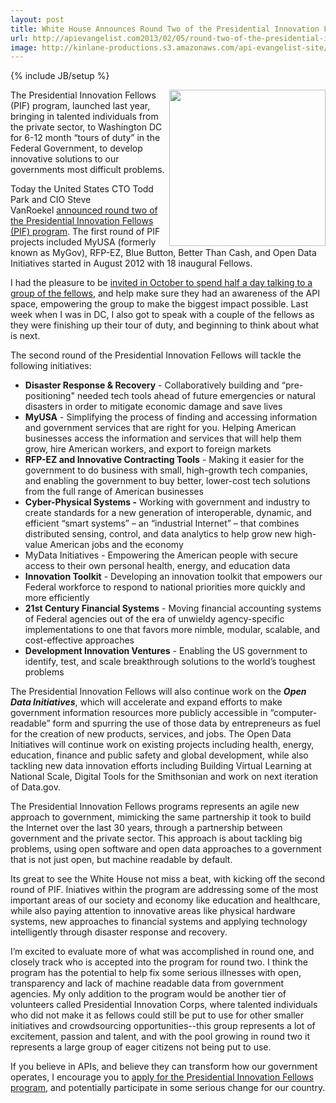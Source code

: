 ```yaml
---
layout: post
title: White House Announces Round Two of the Presidential Innovation Fellows 
url: http://apievangelist.com2013/02/05/round-two-of-the-presidential-innovation-fellows-/
image: http://kinlane-productions.s3.amazonaws.com/api-evangelist-site/blog/presidential-innovation-fellows.jpeg
---
```

{% include JB/setup %}
<p>
     <img src="https://s3.amazonaws.com/kinlane-productions/federal-strategy/presidential-innovation-fellows.jpeg"  width="250" align="right" />
</p>
<p>
     The Presidential Innovation Fellows (PIF) program, launched last year, bringing in talented individuals from the private sector, to Washington DC for 6-12 month “tours of duty” in the Federal Government, to develop innovative solutions to our governments most difficult problems.
</p>
<p>
     Today the United States CTO Todd Park and CIO Steve VanRoekel <a href="http://www.whitehouse.gov/blog/2013/02/05/throw-your-hat-ring-round-2-presidential-innovation-fellows-program">announced round two of the Presidential Innovation Fellows (PIF) program</a>. The first round of PIF projects included MyUSA (formerly known as MyGov), RFP-EZ, Blue Button, Better Than Cash, and Open Data Initiatives started in August 2012 with 18 inaugural Fellows.
</p>
<p>
     I had the pleasure to be <a href="http://apievangelist.com/2012/10/13/heading-to-washington-dc-to-talk-apis-with-innovation-fellows/">invited in October to spend half a day talking to a group of the fellows</a>, and help make sure they had an awareness of the API space, empowering the group to make the biggest impact possible. Last week when I was in DC, I also got to speak with a couple of the fellows as they were finishing up their tour of duty, and beginning to think about what is next.
</p>
<p>
     The second round of the Presidential Innovation Fellows will tackle the following initiatives:
</p>
<ul>
     <li>
          <strong>Disaster Response &amp; Recovery</strong> - Collaboratively building and “pre-positioning" needed tech tools ahead of future emergencies or natural disasters in order to mitigate economic damage and save lives
     </li>
     <li>
          <strong>MyUSA</strong> - Simplifying the process of finding and accessing information and government services that are right for you. Helping American businesses access the information and services that will help them grow, hire American workers, and export to foreign markets
     </li>
     <li>
          <strong>RFP-EZ and Innovative Contracting Tools</strong> - Making it easier for the government to do business with small, high-growth tech companies, and enabling the government to buy better, lower-cost tech solutions from the full range of American businesses
     </li>
     <li>
          <strong>Cyber-Physical Systems -</strong> Working with government and industry to create standards for a new generation of interoperable, dynamic, and efficient “smart systems” – an “industrial Internet” – that combines distributed sensing, control, and data analytics to help grow new high-value American jobs and the economy
     </li>
     <li>MyData Initiatives - Empowering the American people with secure access to their own personal health, energy, and education data
     </li>
     <li>
          <strong>Innovation Toolkit</strong> - Developing an innovation toolkit that empowers our Federal workforce to respond to national priorities more quickly and more efficiently
     </li>
     <li>
          <strong>21st Century Financial Systems</strong> - Moving financial accounting systems of Federal agencies out of the era of unwieldy agency-specific implementations to one that favors more nimble, modular, scalable, and cost-effective approaches
     </li>
     <li>
          <strong>Development Innovation Ventures</strong> - Enabling the US government to identify, test, and scale breakthrough solutions to the world’s toughest problems
     </li>
</ul>
<p>
     The Presidential Innovation Fellows will also continue work on the <em><strong>Open Data Initiatives</strong></em>, which will accelerate and expand efforts to make government information resources more publicly accessible in “computer-readable” form and spurring the use of those data by entrepreneurs as fuel for the creation of new products, services, and jobs. The Open Data Initiatives will continue work on existing projects including health, energy, education, finance and public safety and global development, while also tackling new data innovation efforts including Building Virtual Learning at National Scale, Digital Tools for the Smithsonian and work on next iteration of Data.gov.
</p>
<p>
     The Presidential Innovation Fellows programs represents an agile new approach to government, mimicking the same partnership it took to build the Internet over the last 30 years, through a partnership between government and the private sector. This approach is about tackling big problems, using open software and open data approaches to a government that is not just open, but machine readable by default.
</p>
<p>
     Its great to see the White House not miss a beat, with kicking off the second round of PIF. Iniatives within the program are addressing some of the most important areas of our society and economy like education and healthcare, while also paying attention to innovative areas like physical hardware systems, new approaches to financial systems and applying technology intelligently through disaster response and recovery.
</p>
<p>
     I’m excited to evaluate more of what was accomplished in round one, and closely track who is accepted into the program for round two. I think the program has the potential to help fix some serious illnesses with open, transparency and lack of machine readable data from government agencies. My only addition to the program would be another tier of volunteers called Presidential Innovation Corps, where talented individuals who did not make it as fellows could still be put to use for other smaller initiatives and crowdsourcing opportunities--this group represents a lot of excitement, passion and talent, and with the pool growing in round two it represents a large group of eager citizens not being put to use.
</p>
<p>
     If you believe in APIs, and believe they can transform how our government operates, I encourage you to <a href="http://www.whitehouse.gov/InnovationFellows">apply for the Presidential Innovation Fellows program</a>, and potentially participate in some serious change for our country.
</p>
